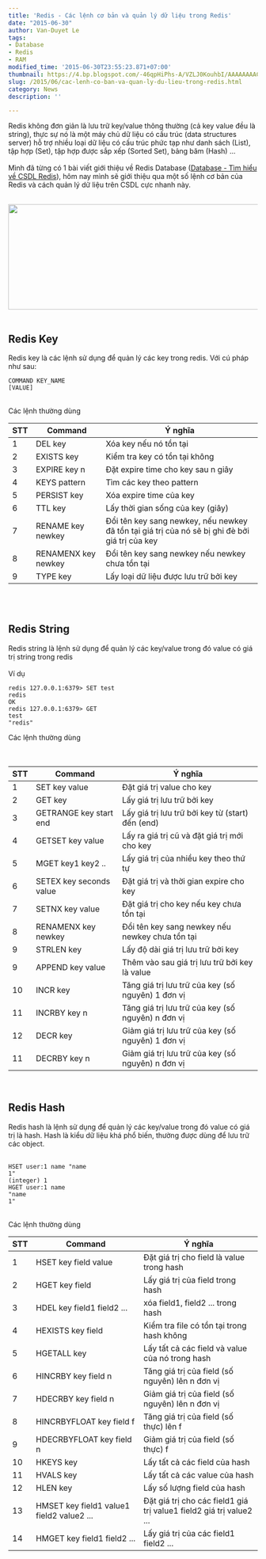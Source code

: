 ```yaml
---
title: 'Redis - Các lệnh cơ bản và quản lý dữ liệu trong Redis'
date: "2015-06-30"
author: Van-Duyet Le
tags:
- Database
- Redis
- RAM
modified_time: '2015-06-30T23:55:23.871+07:00'
thumbnail: https://4.bp.blogspot.com/-46qpHiPhs-A/VZLJ0KouhbI/AAAAAAAAClQ/j--kh2vlDsw/s1600/c99f92417a7cc17e22ea294c26674e6536d9497a.png
slug: /2015/06/cac-lenh-co-ban-va-quan-ly-du-lieu-trong-redis.html
category: News
description: ''

---
```


Redis không đơn giản là lưu trữ key/value thông thường (cả key value đều là string), thực sự nó là một máy chủ dữ liệu có cấu trúc (data structures server) hỗ trợ nhiều loại dữ liệu có cấu trúc phức tạp như danh sách (List), tập hợp (Set), tập hợp được sắp xếp (Sorted Set), bảng băm (Hash) ...<br /><br />Mình đã từng có 1 bài viết giới thiệu về Redis Database (<a href="https://blog.duyet.net/2015/04/database-tim-hieu-ve-csdl-redis.html#.VZLG23W1Gko" target="_blank">Database - Tìm hiểu về CSDL Redis</a>), hôm nay mình sẽ giới thiệu qua một số lệnh cơ bản của Redis và cách quản lý dữ liệu trên CSDL cực nhanh này.<br /><a name='more'></a><br /><div class="separator" style="clear: both; text-align: center;"><img border="0" height="213" src="https://4.bp.blogspot.com/-46qpHiPhs-A/VZLJ0KouhbI/AAAAAAAAClQ/j--kh2vlDsw/s640/c99f92417a7cc17e22ea294c26674e6536d9497a.png" width="640" /></div><br /><h2>Redis Key</h2><div>Redis key là các lệnh sử dụng để quản lý các key trong redis. Với cú pháp như sau:</div><div><pre class="prettyprint"><code>COMMAND KEY_NAME [VALUE]</code></pre></div><br />Các lệnh thường dùng<br /><table class="table table-bordered table-nonfluid"><thead><tr><th>STT</th><th>Command</th><th>Ý nghĩa</th></tr></thead><tbody><tr><td>1</td><td>DEL key</td><td>Xóa key nếu nó tồn tại</td></tr><tr><td>2</td><td>EXISTS key</td><td>Kiểm tra key có tồn tại không</td></tr><tr><td>3</td><td>EXPIRE key n</td><td>Đặt expire time cho key sau n giây</td></tr><tr><td>4</td><td>KEYS pattern</td><td>Tìm các key theo pattern</td></tr><tr><td>5</td><td>PERSIST key</td><td>Xóa expire time của key</td></tr><tr><td>6</td><td>TTL key</td><td>Lấy thời gian sống của key (giây)</td></tr><tr><td>7</td><td>RENAME key newkey</td><td>Đổi tên key sang newkey, nếu newkey đã tồn tại giá trị của nó sẽ bị ghi đè bởi giá trị của key</td></tr><tr><td>8</td><td>RENAMENX key newkey</td><td>Đổi tên key sang newkey nếu newkey chưa tồn tại</td></tr><tr><td>9</td><td>TYPE key</td><td>Lấy loại dữ liệu được lưu trữ bởi key</td></tr></tbody></table><br /><div><br /></div><div><h2>Redis String</h2></div><div>Redis string là lệnh sử dụng để quản lý các key/value trong đó value có giá trị string trong redis<br /><br />Ví dụ<br /><pre class="prettyprint"><code>redis 127.0.0.1:6379&gt; SET test redis<br />OK<br />redis 127.0.0.1:6379&gt; GET test<br />"redis"</code></pre>Các lệnh thường dùng<br /><br /><br /><table class="table table-bordered table-nonfluid"><thead><tr><th>STT</th><th>Command</th><th>Ý nghĩa</th></tr></thead><tbody><tr><td>1</td><td>SET key value</td><td>Đặt giá trị value cho key</td></tr><tr><td>2</td><td>GET key</td><td>Lấy giá trị lưu trữ bởi key</td></tr><tr><td>3</td><td>GETRANGE key start end</td><td>Lấy giá trị lưu trữ bởi key từ (start) đến (end)</td></tr><tr><td>4</td><td>GETSET key value</td><td>Lấy ra giá trị cũ và đặt giá trị mới cho key</td></tr><tr><td>5</td><td>MGET key1 key2 ..</td><td>Lấy giá trị của nhiều key theo thứ tự</td></tr><tr><td>6</td><td>SETEX key seconds value</td><td>Đặt giá trị và thời gian expire cho key</td></tr><tr><td>7</td><td>SETNX key value</td><td>Đặt giá trị cho key nếu key chưa tồn tại</td></tr><tr><td>8</td><td>RENAMENX key newkey</td><td>Đổi tên key sang newkey nếu newkey chưa tồn tại</td></tr><tr><td>9</td><td>STRLEN key</td><td>Lấy độ dài giá trị lưu trữ bởi key</td></tr><tr><td>9</td><td>APPEND key value</td><td>Thêm vào sau giá trị lưu trữ bởi key là value</td></tr><tr><td>10</td><td>INCR key</td><td>Tăng giá trị lưu trữ của key (số nguyên) 1 đơn vị</td></tr><tr><td>11</td><td>INCRBY key n</td><td>Tăng giá trị lưu trữ của key (số nguyên) n đơn vị</td></tr><tr><td>12</td><td>DECR key</td><td>Giảm giá trị lưu trữ của key (số nguyên) 1 đơn vị</td></tr><tr><td>11</td><td>DECRBY key n</td><td>Giảm giá trị lưu trữ của key (số nguyên) n đơn vị</td></tr></tbody></table><br /><h2>Redis Hash</h2>Redis hash là lệnh sử dụng để quản lý các key/value trong đó value có giá trị là hash. Hash là kiểu dữ liệu khá phổ biến, thường được dùng để lưu trữ các object.<br /><br /><pre class="prettyprint"><code>HSET user:1 name "name 1"<br />(integer) 1<br />HGET user:1 name<br />"name 1"</code></pre><br />Các lệnh thường dùng <br /><table class="table table-bordered table-nonfluid"><thead><tr><th>STT</th><th>Command</th><th>Ý nghĩa</th></tr></thead><tbody><tr><td>1</td><td>HSET key field value</td><td>Đặt giá trị cho field là value trong hash</td></tr><tr><td>2</td><td>HGET key field</td><td>Lấy giá trị của field trong hash</td></tr><tr><td>3</td><td>HDEL key field1 field2 ...</td><td>xóa field1, field2 ... trong hash</td></tr><tr><td>4</td><td>HEXISTS key field</td><td>Kiểm tra file có tồn tại trong hash không</td></tr><tr><td>5</td><td>HGETALL key</td><td>Lấy tất cả các field và value của nó trong hash</td></tr><tr><td>6</td><td>HINCRBY key field n</td><td>Tăng giá trị của field (số nguyên) lên n đơn vị</td></tr><tr><td>7</td><td>HDECRBY key field n</td><td>Giảm giá trị của field (số nguyên) lên n đơn vị</td></tr><tr><td>8</td><td>HINCRBYFLOAT key field f</td><td>Tăng giá trị của field (số thực) lên f</td></tr><tr><td>9</td><td>HDECRBYFLOAT key field n</td><td>Giảm giá trị của field (số thực) f</td></tr><tr><td>10</td><td>HKEYS key</td><td>Lấy tất cả các field của hash</td></tr><tr><td>11</td><td>HVALS key</td><td>Lấy tất cả các value của hash</td></tr><tr><td>12</td><td>HLEN key</td><td>Lấy số lượng field của hash</td></tr><tr><td>13</td><td>HMSET key field1 value1 field2 value2 ...</td><td>Đặt giá trị cho các field1 giá trị value1 field2 giá trị value2 ...</td></tr><tr><td>14</td><td>HMGET key field1 field2 ...</td><td>Lấy giá trị của các field1 field2 ...</td></tr></tbody></table><br /></div>
